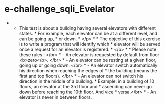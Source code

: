 # e-challenge_sqli_Evelator
 *   * This test is about a building having several elevators with different states.  * For example, each elevator can be at a different level, and can be going up,  * or down.  * &lt;/p>  *   * The objective of this exercise is to write a program that will identify which  * elevator will be served once a request for an elevator is registered.  * &lt;/p>  *   * Please note these rules : &lt;/br>  * - An elevator is requested by default from floor &lt;b>zero&lt;/b>. &lt;/br>  * - An elevator can be resting at a given floor, going up or going down. &lt;/br>  * - An elevator switch automatically his direction when reaching the edges of  * the building (means the first and top floors). &lt;/br>  * - An elevator can not switch his direction in the middle of a building.  * Example: in a building of 10 floors, an elevator at the 3rd floor and  * ascending can never go down before reaching the 10th floor. And vice  * versa.&lt;/br>  * - An elevator is never in between floors.
